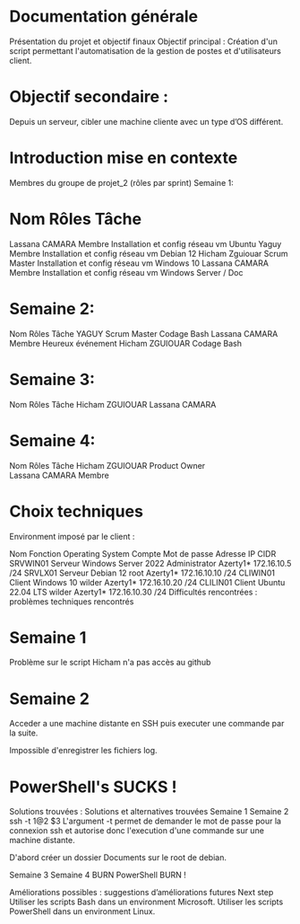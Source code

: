 # Documentation générale
Présentation du projet et objectif finaux
Objectif principal :
Création d'un script permettant l'automatisation de la gestion de postes et d'utilisateurs client.

# Objectif secondaire :
Depuis un serveur, cibler une machine cliente avec un type d’OS différent.

# Introduction mise en contexte
Membres du groupe de projet_2 (rôles par sprint)
Semaine 1:

# Nom	Rôles	Tâche
Lassana CAMARA	Membre	Installation et config réseau vm Ubuntu
Yaguy	Membre	Installation et config réseau vm Debian 12
Hicham Zguiouar	Scrum Master	Installation et config réseau vm Windows 10
Lassana CAMARA	Membre	Installation et config réseau vm Windows Server / Doc

# Semaine 2:

Nom	Rôles	Tâche
YAGUY	Scrum Master	Codage Bash
Lassana CAMARA	Membre	Heureux événement
Hicham ZGUIOUAR	Codage Bash

# Semaine 3:

Nom	Rôles	Tâche
Hicham ZGUIOUAR
Lassana CAMARA

		
# Semaine 4:

Nom	Rôles	Tâche
Hicham ZGUIOUAR	Product Owner	
Lassana CAMARA	Membre	


# Choix techniques
Environment imposé par le client :

Nom	Fonction	Operating System	Compte	Mot de passe	Adresse IP	CIDR
SRVWIN01	Serveur	Windows Server 2022	Administrator	Azerty1*	172.16.10.5	/24
SRVLX01	Serveur	Debian 12	root	Azerty1*	172.16.10.10	/24
CLIWIN01	Client	Windows 10	wilder	Azerty1*	172.16.10.20	/24
CLILIN01	Client	Ubuntu 22.04 LTS	wilder	Azerty1*	172.16.10.30	/24
Difficultés rencontrées : problèmes techniques rencontrés

# Semaine 1
Problème sur le script
Hicham n'a pas accès au github

# Semaine 2
Acceder a une machine distante en SSH puis executer une commande par la suite.

Impossible d'enregistrer les fichiers log.

# PowerShell's SUCKS ! #

Solutions trouvées : Solutions et alternatives trouvées
Semaine 1
Semaine 2
ssh -t $1@$2 $3
L'argument -t permet de demander le mot de passe pour la connexion ssh et autorise donc l'execution d'une commande sur une machine distante.

D'abord créer un dossier Documents sur le root de debian.

Semaine 3
Semaine 4
BURN PowerShell BURN !

Améliorations possibles : suggestions d’améliorations futures
Next step
Utiliser les scripts Bash dans un environment Microsoft. Utiliser les scripts PowerShell dans un environment Linux.
